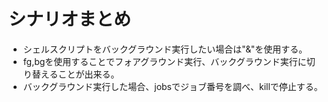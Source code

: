 # シナリオまとめ
- シェルスクリプトをバックグラウンド実行したい場合は"&"を使用する。
- fg,bgを使用することでフォアグラウンド実行、バックグラウンド実行に切り替えることが出来る。
- バックグラウンド実行した場合、jobsでジョブ番号を調べ、killで停止する。